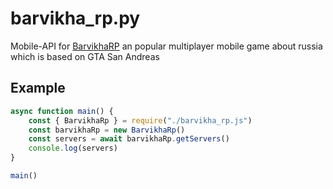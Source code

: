 # barvikha_rp.py
Mobile-API for [BarvikhaRP](https://bh-rp.com) an popular multiplayer mobile game about russia which is based on GTA San Andreas

## Example
```JavaScript
async function main() {
	const { BarvikhaRp } = require("./barvikha_rp.js")
	const barvikhaRp = new BarvikhaRp()
	const servers = await barvikhaRp.getServers()
  	console.log(servers)
}

main()
```
